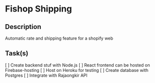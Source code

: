 # Fishop Shipping
## Description
Automatic rate and shipping feature for a shopify web

## Task(s)
[ ] Create backend stuf with Node.js
[ ] React frontend can be hosted on Firebase-hosting
[ ] Host on Heroku for testing
[ ] Create database with Postgres
[ ] Integrate with Rajaongkir API
